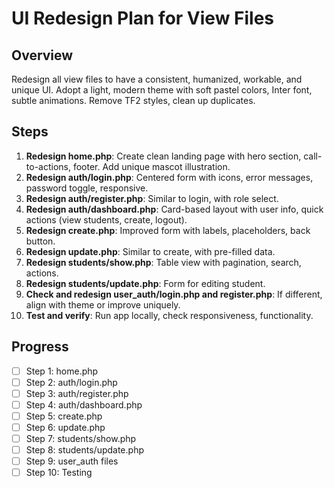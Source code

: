 # UI Redesign Plan for View Files

## Overview
Redesign all view files to have a consistent, humanized, workable, and unique UI. Adopt a light, modern theme with soft pastel colors, Inter font, subtle animations. Remove TF2 styles, clean up duplicates.

## Steps
1. **Redesign home.php**: Create clean landing page with hero section, call-to-actions, footer. Add unique mascot illustration.
2. **Redesign auth/login.php**: Centered form with icons, error messages, password toggle, responsive.
3. **Redesign auth/register.php**: Similar to login, with role select.
4. **Redesign auth/dashboard.php**: Card-based layout with user info, quick actions (view students, create, logout).
5. **Redesign create.php**: Improved form with labels, placeholders, back button.
6. **Redesign update.php**: Similar to create, with pre-filled data.
7. **Redesign students/show.php**: Table view with pagination, search, actions.
8. **Redesign students/update.php**: Form for editing student.
9. **Check and redesign user_auth/login.php and register.php**: If different, align with theme or improve uniquely.
10. **Test and verify**: Run app locally, check responsiveness, functionality.

## Progress
- [ ] Step 1: home.php
- [ ] Step 2: auth/login.php
- [ ] Step 3: auth/register.php
- [ ] Step 4: auth/dashboard.php
- [ ] Step 5: create.php
- [ ] Step 6: update.php
- [ ] Step 7: students/show.php
- [ ] Step 8: students/update.php
- [ ] Step 9: user_auth files
- [ ] Step 10: Testing
